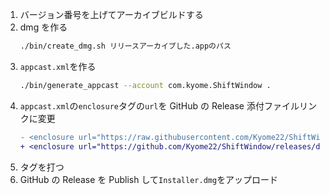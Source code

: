 1. バージョン番号を上げてアーカイブビルドする
2. dmg を作る
   ```sh
   ./bin/create_dmg.sh リリースアーカイブした.appのパス
   ```
3. `appcast.xml`を作る
   ```sh
   ./bin/generate_appcast --account com.kyome.ShiftWindow .
   ```
4. `appcast.xml`の`enclosure`タグの`url`を GitHub の Release 添付ファイルリンクに変更
   ```diff xml
   - <enclosure url="https://raw.githubusercontent.com/Kyome22/ShiftWindow/main/Installer.dmg" />
   + <enclosure url="https://github.com/Kyome22/ShiftWindow/releases/download/3.0.0/Installer.dmg" />
   ```
5. タグを打つ
6. GitHub の Release を Publish して`Installer.dmg`をアップロード
